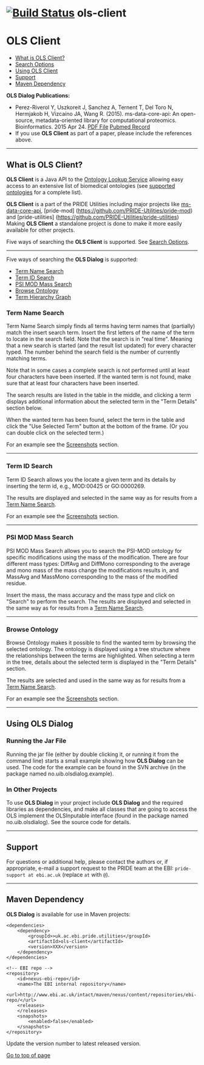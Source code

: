 [![Build Status](https://travis-ci.org/PRIDE-Utilities/ols-client.svg?branch=master)](https://travis-ci.org/PRIDE-Utilities/ols-client)
ols-client
======================
# OLS Client 
  * [What is OLS Client?](#what-is-ols-client)
  * [Search Options](#search-options)
  * [Using OLS Client](#using-ols-client)
  * [Support](#support)
  * [Maven Dependency](#maven-dependency)
  
**OLS Dialog Publications:**
 * Perez-Riverol Y, Uszkoreit J, Sanchez A, Ternent T, Del Toro N, Hermjakob H, Vizcaíno JA, Wang R. (2015). ms-data-core-api: An open-source, metadata-oriented library for computational proteomics. Bioinformatics. 2015 Apr 24. [PDF File](http://www.ncbi.nlm.nih.gov/pubmed/25910694) [Pubmed Record](http://www.ncbi.nlm.nih.gov/pubmed/25910694)
 * If you use **OLS Client** as part of a paper, please include the references above.

---
## What is OLS Client? 
**OLS Client** is a Java API to the [Ontology Lookup Service](http://www.ebi.ac.uk/ols/) allowing easy access to an extensive list of biomedical ontologies (see [supported ontologies](http://www.ebi.ac.uk/ols/) for a complete list).

**OLS Client** is a part of the PRIDE Utilities including major projects like [ms-data-core-api](https://github.com/PRIDE-Utilities/ms-data-core-api), [pride-mod] (https://github.com/PRIDE-Utilities/pride-mod)
 and [pride-utilities] (https://github.com/PRIDE-Utilities/pride-utilities) Making **OLS Client** a standalone project is done to make it more easily available for other projects.

Five ways of searching the **OLS Client** is supported. See [Search Options](#search-options).

---
Five ways of searching the **OLS Dialog** is supported:
  * [Term Name Search](#term-name-search)
  * [Term ID Search](#term-id-search)
  * [PSI MOD Mass Search](#psi-mod-mass-search)
  * [Browse Ontology](#browse-ontology)
  * [Term Hierarchy Graph](#term-hierarchy-graph)

### Term Name Search 
Term Name Search simply finds all terms having term names that (partially) match the insert search term. Insert the first letters of the name of the term to locate in the search field. Note that the search is in "real time". Meaning that a new search is started (and the result list updated) for every character typed. The number behind the search field is the number of currently matching terms.

Note that in some cases a complete search is not performed until at least four characters have been inserted. If the wanted term is not found, make sure that at least four characters have been inserted.

The search results are listed in the table in the middle, and clicking a term displays additional information about the selected term in the "Term Details" section below.

When the wanted term has been found, select the term in the table and click the "Use Selected Term" button at the bottom of the frame. (Or you can double click on the selected term.)

For an example see the [Screenshots](#screenshots) section.

---
### Term ID Search 
Term ID Search allows you the locate a given term and its details by inserting the term id, e.g., MOD:00425 or GO:0000269.

The results are displayed and selected in the same way as for results from a [Term Name Search](#term-name-search).

For an example see the [Screenshots](#screenshots) section.

---
### PSI MOD Mass Search 
PSI MOD Mass Search allows you to search the PSI-MOD ontology for specific modifications using the mass of the modification. There are four different mass types: DiffAvg and DiffMono corresponding to the average and mono mass of the mass change the modifications results in, and MassAvg and MassMono corresponding to the mass of the modified residue.

Insert the mass, the mass accuracy and the mass type and click on "Search" to perform the search. The results are displayed and selected in the same way as for results from a [Term Name Search](#term-name-search).

---
### Browse Ontology
Browse Ontology makes it possible to find the wanted term by browsing the selected ontology. The ontology is displayed using a tree structure where the relationships between the terms are highlighted. When selecting a term in the tree, details about the selected term is displayed in the "Term Details" section.

The results are selected and used in the same way as for results from a [Term Name Search](#term-name-search).

For an example see the [Screenshots](#screenshots) section.

---
## Using OLS Dialog

### Running the Jar File
Running the jar file (either by double clicking it, or running it from the command line) starts a small example showing how **OLS Dialog** can be used. The code for the example can be found in the SVN archive (in the package named no.uib.olsdialog.example).

### In Other Projects
To use **OLS Dialog** in your project include **OLS Dialog** and the required libraries as dependencies, and make all classes that are going to access the OLS implement the OLSInputable interface (found in the package named no.uib.olsdialog). See the source code for details.

---
## Support 
For questions or additional help, please contact the authors or, if appropriate, e-mail a support request to the PRIDE team at the EBI: `pride-support at ebi.ac.uk` (replace `at` with `@`).

---
## Maven Dependency 
**OLS Dialog** is available for use in Maven projects:

    <dependencies>
        <dependency>
            <groupId>>uk.ac.ebi.pride.utilities</groupId>
            <artifactId>ols-client</artifactId>
            <version>XXX</version>
        </dependency>
    </dependencies>
    
    <!-- EBI repo -->
    <repository>
        <id>nexus-ebi-repo</id>
        <name>The EBI internal repository</name>
        <url>http://www.ebi.ac.uk/intact/maven/nexus/content/repositories/ebi-repo/</url>
        <releases>
        </releases>
        <snapshots>
            <enabled>false</enabled>
        </snapshots>
    </repository>

Update the version number to latest released version.

[Go to top of page](#ols-client)
